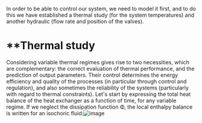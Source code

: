 In order to be able to control our system, we need to model it first, and to do this we have established a thermal study (for the system temperatures) and another hydraulic (flow rate and position of the valves).

**Thermal study
=====
Considering variable thermal regimes gives rise to two necessities, which are complementary: the correct evaluation of thermal performance, and the prediction of output parameters. Their control determines the energy efficiency and quality of the processes (in particular through control and regulation), and also sometimes the reliability of the systems (particularly with regard to thermal constraints). Let's start by expressing the total heat balance of the heat exchanger as a function of time, for any variable regime. If we neglect the dissipation function Φ, the local enthalpy balance is written for an isochoric fluid:![image](https://github.com/EDDAHBI-OUMAIMA/advanced-command-project/assets/147321335/1f2786c7-c431-4d59-a5f0-bc9212521b9a)

